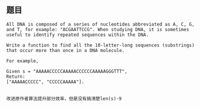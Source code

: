 ## 题目
    All DNA is composed of a series of nucleotides abbreviated as A, C, G, and T, for example: "ACGAATTCCG". When studying DNA, it is sometimes useful to identify repeated sequences within the DNA.

    Write a function to find all the 10-letter-long sequences (substrings) that occur more than once in a DNA molecule.

    For example,

    Given s = "AAAAACCCCCAAAAACCCCCCAAAAAGGGTTT",
    Return:
    ["AAAAACCCCC", "CCCCCAAAAA"].


    改进原作者算法提升部分效率，但是没有搞清楚len(s)-9
